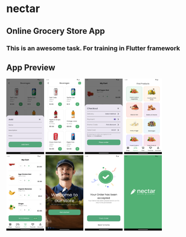 # nectar

## Online Grocery Store App

### This is an awesome task. For training in Flutter framework

## App Preview

<img src="assets/app-preview/add-item.png" alt="Add Item" height="200" width="100">

<img src="assets/app-preview/beverages.png" alt="Beverages" height="200" width="100">

<img src="assets/app-preview/checkout.png" alt="Checkout" height="200" width="100">

<img src="assets/app-preview/explore.png" alt="Explore" height="200" width="100">

<img src="assets/app-preview/my-cart.png" alt="My Cart" height="200" width="100">

<img src="assets/app-preview/onboarding.png" alt="Onboarding" height="200" width="100">

<img src="assets/app-preview/order-accepted.png" alt="Order Accepted" height="200" width="100">

<img src="assets/app-preview/splash-screen.png" alt="Splash Screen" height="200" width="100">
